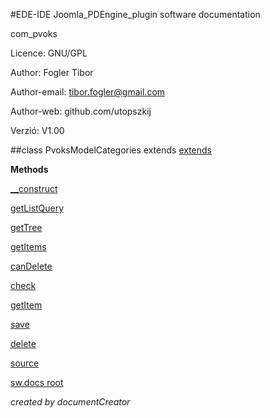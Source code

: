 #EDE-IDE Joomla_PDEngine_plugin
software documentation



com_pvoks

Licence: GNU/GPL

Author: Fogler Tibor

Author-email: tibor.fogler@gmail.com

Author-web: github.com/utopszkij

Verzió: V1.00

##class PvoksModelCategories extends [extends](extends.md)


**Methods**

[__construct](items/PvoksModelCategories___construct.md)

[getListQuery](items/PvoksModelCategories_getListQuery.md)

[getTree](items/PvoksModelCategories_getTree.md)

[getItems](items/PvoksModelCategories_getItems.md)

[canDelete](items/PvoksModelCategories_canDelete.md)

[check](items/PvoksModelCategories_check.md)

[getItem](items/PvoksModelCategories_getItem.md)

[save](items/PvoksModelCategories_save.md)

[delete](items/PvoksModelCategories_delete.md)



[source](../../admin/models/categories.php)

[sw.docs root](./)

*created by documentCreator*

